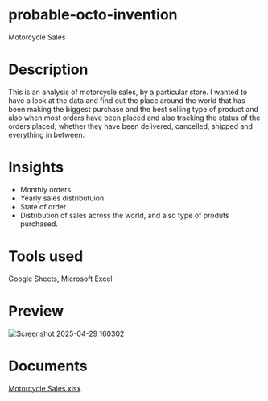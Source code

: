 # probable-octo-invention
Motorcycle Sales

# Description
This is an analysis of motorcycle sales, by a particular store. I wanted to have a look at the data and find out the place around the world that has been making the biggest purchase and the best selling type of product and also when most orders have been placed and also tracking the status of the orders placed; whether they have been delivered, cancelled, shipped and everything in between.

# Insights
- Monthly orders
- Yearly sales distributuion
- State of order
- Distribution of sales across the world, and also type of produts purchased.

# Tools used
Google Sheets, Microsoft Excel

# Preview
![Screenshot 2025-04-29 160302](https://github.com/user-attachments/assets/6cd3d973-7249-4c33-ad42-17a7d168b0de)

# Documents
[Motorcycle Sales.xlsx](https://github.com/user-attachments/files/20493800/Motorcycle.Sales.xlsx)
